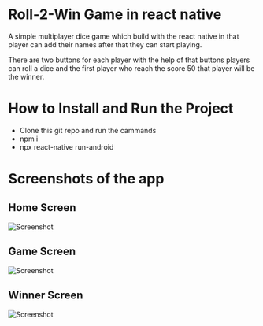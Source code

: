 # Roll-2-Win Game in react native

A simple multiplayer dice game which build with the react native in that player can add their names after that they can start playing.

There are two buttons for each player with the help of that buttons players can roll a dice and the first player who reach the score 50 that player will be the winner.

# How to Install and Run the Project

- Clone this git repo and run the cammands
- npm i
- npx react-native run-android

# Screenshots of the app

## Home Screen
![Screenshot](https://raw.github.com/Dhiraj-j/reactnative.dicegame/main/screenshots/Screenshot_1678094821.png)

## Game Screen

![Screenshot](https://raw.github.com/Dhiraj-j/reactnative.dicegame/main/screenshots/Screenshot_1678094866.png)

## Winner Screen

![Screenshot](https://raw.github.com/Dhiraj-j/reactnative.dicegame/main/screenshots/Screenshot_1678094871.png)

